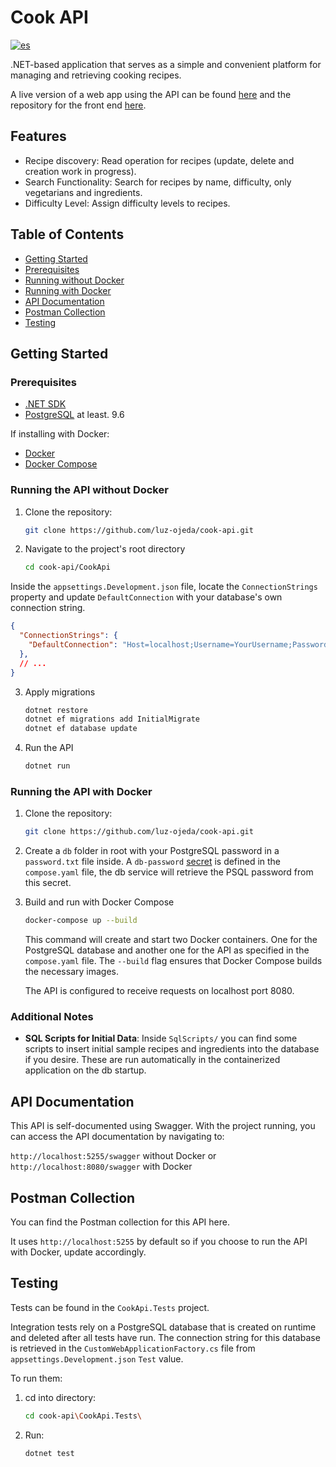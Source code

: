 # Cook API

[![es](https://img.shields.io/badge/lang-es-red)](https://github.com/luz-ojeda/cook-api/blob/main/README.es.md)

.NET-based application that serves as a simple and convenient platform for managing and retrieving cooking recipes.

A live version of a web app using the API can be found [here](https://cook-web-weathered-thunder-7639.fly.dev/) and the repository for the front end [here](https://github.com/luz-ojeda/cook-web).

## Features

- Recipe discovery: Read operation for recipes (update, delete and creation work in progress).
- Search Functionality: Search for recipes by name, difficulty, only vegetarians and ingredients.
- Difficulty Level: Assign difficulty levels to recipes.

## Table of Contents

- [Getting Started](#getting-started)
- [Prerequisites](#prerequisites)
- [Running without Docker](#running-the-api-without-docker)
- [Running with Docker](#running-the-api-with-docker)
- [API Documentation](#api-documentation)
- [Postman Collection](#postman-collection)
- [Testing](#testing)

## Getting Started

### Prerequisites

- [.NET SDK](https://dotnet.microsoft.com/download)
- [PostgreSQL](https://www.postgresql.org/download/) at least. 9.6

If installing with Docker:
- [Docker](https://www.docker.com/get-started)
- [Docker Compose](https://docs.docker.com/compose/install/)

### Running the API without Docker

1. Clone the repository:

   ```bash
   git clone https://github.com/luz-ojeda/cook-api.git

2. Navigate to the project's root directory

   ```bash
   cd cook-api/CookApi

Inside the `appsettings.Development.json` file, locate the `ConnectionStrings` property and update `DefaultConnection` with your database's own connection string.

   ```json
   {
     "ConnectionStrings": {
       "DefaultConnection": "Host=localhost;Username=YourUsername;Password=YourPassword;Database=YourDatabase;"
     },
     // ...
   }
   ```
3. Apply migrations

   ```bash
   dotnet restore
   dotnet ef migrations add InitialMigrate
   dotnet ef database update
   ```

4. Run the API

   ```bash
   dotnet run
   ```

### Running the API with Docker

1. Clone the repository:

   ```bash
   git clone https://github.com/luz-ojeda/cook-api.git

2. Create a `db` folder in root with your PostgreSQL password in a `password.txt` file inside. A `db-password` [secret](https://docs.docker.com/engine/swarm/secrets/) is defined in the `compose.yaml` file, the db service will retrieve the PSQL password from this secret.

3. Build and run with Docker Compose

   ```bash
   docker-compose up --build
   ```

   This command will create and start two Docker containers. One for the PostgreSQL database and another one for the API as specified in the `compose.yaml` file. The `--build` flag ensures that Docker Compose builds the necessary images.

   The API is configured to receive requests on localhost port 8080.

### Additional Notes

- **SQL Scripts for Initial Data**: Inside `SqlScripts/` you can find some scripts to insert initial sample recipes and ingredients into the database if you desire. These are run automatically in the containerized application on the db startup.

## API Documentation

This API is self-documented using Swagger. With the project running, you can access the API documentation by navigating to:

`http://localhost:5255/swagger` without Docker or
`http://localhost:8080/swagger` with Docker

## Postman Collection

You can find the Postman collection for this API here.

It uses `http://localhost:5255` by default so if you choose to run the API with Docker, update accordingly.

## Testing

Tests can be found in the `CookApi.Tests` project.

Integration tests rely on a PostgreSQL database that is created on runtime and deleted after all tests have run. The connection string for this database is retrieved in the `CustomWebApplicationFactory.cs` file from `appsettings.Development.json` `Test` value.

To run them:

1. cd into directory:

   ```bash
   cd cook-api\CookApi.Tests\
2. Run:
   ```bash
   dotnet test
